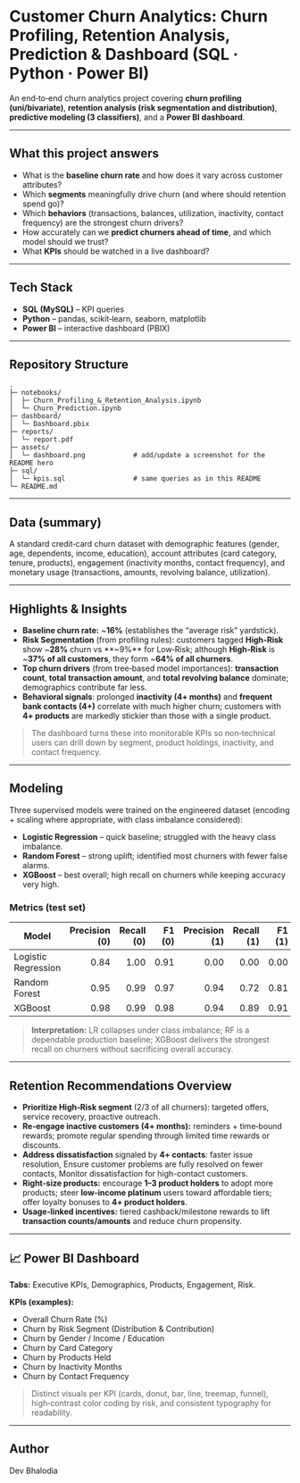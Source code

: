 # Customer Churn Analytics: Churn Profiling, Retention Analysis, Prediction & Dashboard (SQL · Python · Power BI)

An end‑to‑end churn analytics project covering **churn profiling (uni/bivariate)**, **retention analysis (risk segmentation and distribution)**, **predictive modeling (3 classifiers)**, and a **Power BI dashboard**. 

---

## What this project answers
- What is the **baseline churn rate** and how does it vary across customer attributes?
- Which **segments** meaningfully drive churn (and where should retention spend go)?
- Which **behaviors** (transactions, balances, utilization, inactivity, contact frequency) are the strongest churn drivers?
- How accurately can we **predict churners ahead of time**, and which model should we trust?
- What **KPIs** should be watched in a live dashboard?

---

## Tech Stack
- **SQL (MySQL)** – KPI queries
- **Python** – pandas, scikit‑learn, seaborn, matplotlib
- **Power BI** – interactive dashboard (PBIX)

---

## Repository Structure
```
.
├─ notebooks/
│  ├─ Churn_Profiling_&_Retention_Analysis.ipynb
│  └─ Churn_Prediction.ipynb
├─ dashboard/
│  └─ Dashboard.pbix
├─ reports/
│  └─ report.pdf
├─ assets/
│  └─ dashboard.png            # add/update a screenshot for the README hero
├─ sql/
│  └─ kpis.sql                 # same queries as in this README
└─ README.md
```

---

## Data (summary)
A standard credit‑card churn dataset with demographic features (gender, age, dependents, income, education), account attributes (card category, tenure, products), engagement (inactivity months, contact frequency), and monetary usage (transactions, amounts, revolving balance, utilization).

---

## Highlights & Insights
- **Baseline churn rate:** ~**16%** (establishes the “average risk” yardstick).
- **Risk Segmentation** (from profiling rules): customers tagged **High‑Risk** show ~**28%** churn vs **~9%** for Low‑Risk; although **High‑Risk** is ~**37% of all customers**, they form ~**64% of all churners**.
- **Top churn drivers** (from tree‑based model importances): **transaction count**, **total transaction amount**, and **total revolving balance** dominate; demographics contribute far less.
- **Behavioral signals**: prolonged **inactivity (4+ months)** and **frequent bank contacts (4+)** correlate with much higher churn; customers with **4+ products** are markedly stickier than those with a single product.

> The dashboard turns these into monitorable KPIs so non‑technical users can drill down by segment, product holdings, inactivity, and contact frequency.

---

## Modeling
Three supervised models were trained on the engineered dataset (encoding + scaling where appropriate, with class imbalance considered):
- **Logistic Regression** – quick baseline; struggled with the heavy class imbalance.
- **Random Forest** – strong uplift; identified most churners with fewer false alarms.
- **XGBoost** – best overall; high recall on churners while keeping accuracy very high.

### Metrics (test set)
| Model | Precision (0) | Recall (0) | F1 (0) | Precision (1) | Recall (1) | F1 (1) | Accuracy |
|---|---:|---:|---:|---:|---:|---:|---:|
| Logistic Regression | 0.84 | 1.00 | 0.91 | 0.00 | 0.00 | 0.00 | 0.84 |
| Random Forest       | 0.95 | 0.99 | 0.97 | 0.94 | 0.72 | 0.81 | 0.95 |
| XGBoost             | 0.98 | 0.99 | 0.98 | 0.94 | 0.89 | 0.91 | 0.97 |

> **Interpretation:** LR collapses under class imbalance; RF is a dependable production baseline; XGBoost delivers the strongest recall on churners without sacrificing overall accuracy.

---

## Retention Recommendations Overview
- **Prioritize High‑Risk segment** (2/3 of all churners): targeted offers, service recovery, proactive outreach.
- **Re‑engage inactive customers (4+ months):** reminders + time‑bound rewards; promote regular spending through limited time rewards or discounts.
- **Address dissatisfaction** signaled by **4+ contacts**: faster issue resolution, Ensure customer problems are fully resolved on fewer contacts, Monitor dissatisfaction for high-contact customers.
- **Right‑size products:** encourage **1–3 product holders** to adopt more products; steer **low‑income platinum** users toward affordable tiers; offer loyalty bonuses to **4+ product holders**.
- **Usage‑linked incentives:** tiered cashback/milestone rewards to lift **transaction counts/amounts** and reduce churn propensity.

---

## 📈 Power BI Dashboard
**Tabs:** Executive KPIs, Demographics, Products, Engagement, Risk.

**KPIs (examples):**
- Overall Churn Rate (%)
- Churn by Risk Segment (Distribution & Contribution)
- Churn by Gender / Income / Education
- Churn by Card Category
- Churn by Products Held
- Churn by Inactivity Months
- Churn by Contact Frequency

> Distinct visuals per KPI (cards, donut, bar, line, treemap, funnel), high‑contrast color coding by risk, and consistent typography for readability.

---


## Author
Dev Bhalodia
